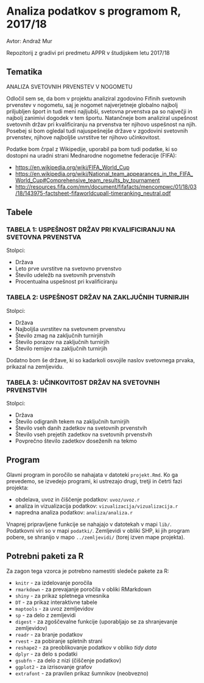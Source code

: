 # Analiza podatkov s programom R, 2017/18

Avtor: Andraž Mur

Repozitorij z gradivi pri predmetu APPR v študijskem letu 2017/18

## Tematika

ANALIZA SVETOVNIH PRVENSTEV V NOGOMETU

Odločil sem se, da bom v projektu analiziral zgodovino Fifinih svetovnih prvenstev v nogometu, saj je nogomet najverjetneje globalno najbolj priljubljen šport in tudi meni najljubši, svetovna prvenstva pa so največji in najbolj zanimivi dogodek v tem športu. Natančneje bom analiziral uspešnost svetovnih držav pri kvalificiranju na prvenstva ter njihovo uspešnost na njih. Posebej si bom ogledal tudi najuspešnejše države v zgodovini svetovnih prvenstev, njihove najboljše uvrstitve ter njihovo učinkovitost.

Podatke bom črpal z Wikipedije, uporabil pa bom tudi podatke, ki so dostopni na uradni strani Mednarodne nogometne federacije (FIFA):
* https://en.wikipedia.org/wiki/FIFA_World_Cup
* https://en.wikipedia.org/wiki/National_team_appearances_in_the_FIFA_World_Cup#Comprehensive_team_results_by_tournament
* http://resources.fifa.com/mm/document/fifafacts/mencompwc/01/18/03/18/143975-factsheet-fifaworldcupall-timeranking_neutral.pdf


## Tabele

### TABELA 1: USPEŠNOST DRŽAV PRI KVALIFICIRANJU NA SVETOVNA PRVENSTVA

Stolpci: 
* Država
* Leto prve uvrstitve na svetovno prvenstvo
* Število udeležb na svetovnih prvenstvih
* Procentualna uspešnost pri kvalificiranju

### TABELA 2: USPEŠNOST DRŽAV NA ZAKLJUČNIH TURNIRJIH

Stolpci:
* Država
* Najboljša uvrstitev na svetovnem prvenstvu
* Število zmag na zaključnih turnirjih
* Število porazov na zaključnih turnirjih
* Število remijev na zaključnih turnirjih

Dodatno bom še države, ki so kadarkoli osvojile naslov svetovnega prvaka, prikazal na zemljevidu.

### TABELA 3: UČINKOVITOST DRŽAV NA SVETOVNIH PRVENSTVIH

Stolpci:
* Država
* Število odigranih tekem na zaključnih turnirjih
* Število vseh danih zadetkov na svetovnih prvenstvih
* Število vseh prejetih zadetkov na svetovnih prvenstvih
* Povprečno število zadetkov doseženih na tekmo


## Program

Glavni program in poročilo se nahajata v datoteki `projekt.Rmd`. Ko ga prevedemo,
se izvedejo programi, ki ustrezajo drugi, tretji in četrti fazi projekta:

* obdelava, uvoz in čiščenje podatkov: `uvoz/uvoz.r`
* analiza in vizualizacija podatkov: `vizualizacija/vizualizacija.r`
* napredna analiza podatkov: `analiza/analiza.r`

Vnaprej pripravljene funkcije se nahajajo v datotekah v mapi `lib/`. Podatkovni
viri so v mapi `podatki/`. Zemljevidi v obliki SHP, ki jih program pobere, se
shranijo v mapo `../zemljevidi/` (torej izven mape projekta).

## Potrebni paketi za R

Za zagon tega vzorca je potrebno namestiti sledeče pakete za R:

* `knitr` - za izdelovanje poročila
* `rmarkdown` - za prevajanje poročila v obliki RMarkdown
* `shiny` - za prikaz spletnega vmesnika
* `DT` - za prikaz interaktivne tabele
* `maptools` - za uvoz zemljevidov
* `sp` - za delo z zemljevidi
* `digest` - za zgoščevalne funkcije (uporabljajo se za shranjevanje zemljevidov)
* `readr` - za branje podatkov
* `rvest` - za pobiranje spletnih strani
* `reshape2` - za preoblikovanje podatkov v obliko *tidy data*
* `dplyr` - za delo s podatki
* `gsubfn` - za delo z nizi (čiščenje podatkov)
* `ggplot2` - za izrisovanje grafov
* `extrafont` - za pravilen prikaz šumnikov (neobvezno)
